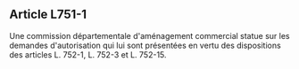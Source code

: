 Article L751-1
----
Une commission départementale d'aménagement commercial statue sur les demandes
d'autorisation qui lui sont présentées en vertu des dispositions des articles L.
752-1, L. 752-3 et L. 752-15.
